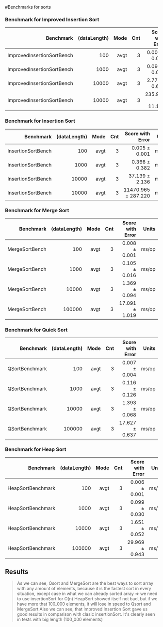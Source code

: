 #Benchmarks for sorts

### Benchmark for Improved Insertion Sort
| Benchmark                  | (dataLength) | Mode | Cnt | Score with Error | Units |
|---------------------------:|-------------:|-----:|----:|-----------------:|------:|
| ImprovedInsertionSortBench | 100          | avgt |  3  | 0.006 ±   0.003  | ms/op |
| ImprovedInsertionSortBench | 1000         | avgt |  3  | 0.097 ±  0.024   | ms/op |
| ImprovedInsertionSortBench | 10000        | avgt |  3  | 2.777 ±  0.686   | ms/op |
| ImprovedInsertionSortBench | 10000        | avgt |  3  | 235.979 ± 11.147 | ms/op |

### Benchmark for Insertion Sort
| Benchmark          | (dataLength) | Mode | Cnt |  Score with Error   | Units |
|-------------------:|-------------:|-----:|----:|--------------------:|------:|
| InsertionSortBench | 100          | avgt |  3  | 0.005 ±   0.001     | ms/op |
| InsertionSortBench | 1000         | avgt |  3  | 0.366 ±   0.382     | ms/op |
| InsertionSortBench | 10000        | avgt |  3  | 37.139 ±   2.136    | ms/op |
| InsertionSortBench | 10000        | avgt |  3  | 11470.965 ± 287.220 | ms/op |

### Benchmark for Merge Sort
| Benchmark      | (dataLength) | Mode | Cnt | Score with Error | Units |
|---------------:|-------------:|-----:|----:|-----------------:|------:|
| MergeSortBench | 100          | avgt |  3  | 0.008 ±  0.001   | ms/op |
| MergeSortBench | 1000         | avgt |  3  | 0.105 ± 0.016    | ms/op |
| MergeSortBench | 10000        | avgt |  3  | 1.369 ± 0.094    | ms/op |
| MergeSortBench | 100000       | avgt |  3  | 17.091 ± 1.019   | ms/op |

### Benchmark for Quick Sort
| Benchmark      | (dataLength) | Mode | Cnt | Score with Error | Units |
|---------------:|-------------:|-----:|----:|-----------------:|------:|
| QSortBenchmark | 100          | avgt |  3  | 0.007 ± 0.004    | ms/op |
| QSortBenchmark | 1000         | avgt |  3  | 0.116 ± 0.126    | ms/op |
| QSortBenchmark | 10000        | avgt |  3  | 1.393 ± 0.068    | ms/op |
| QSortBenchmark | 100000       | avgt |  3  | 17.627 ± 0.637   | ms/op |

### Benchmark for Heap Sort
| Benchmark         | (dataLength) | Mode | Cnt | Score with Error | Units |
|------------------:|-------------:|-----:|----:|-----------------:|------:|
| HeapSortBenchmark | 100          | avgt |  3  | 0.006 ± 0.001    | ms/op |
| HeapSortBenchmark | 1000         | avgt |  3  | 0.099 ± 0.030    | ms/op |
| HeapSortBenchmark | 10000        | avgt |  3  | 1.651 ± 0.052    | ms/op |
| HeapSortBenchmark | 100000       | avgt |  3  | 29.969 ± 0.943   | ms/op |

## Results
> As we can see, Qsort and MergeSort are the best ways to sort array with any amount of elements, because it is the fastest sort in every situation, except case in what we can already sorted array => we need to use insertionSort for O(n)
> HeapSort showed itself not bad, but if we have more that 100_000 elements, it will lose in speed to Qsort and MergeSort
> Also we can see, that Improved Insertion Sort gave us good results in comparison with clasic insertionSort. It's clearly seen in tests with big length (100_000 elements)
